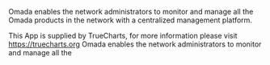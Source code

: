 Omada enables the network administrators to monitor and manage all the Omada products in the network with a centralized management platform.

This App is supplied by TrueCharts, for more information please visit https://truecharts.org
Omada enables the network administrators to monitor and manage all the
